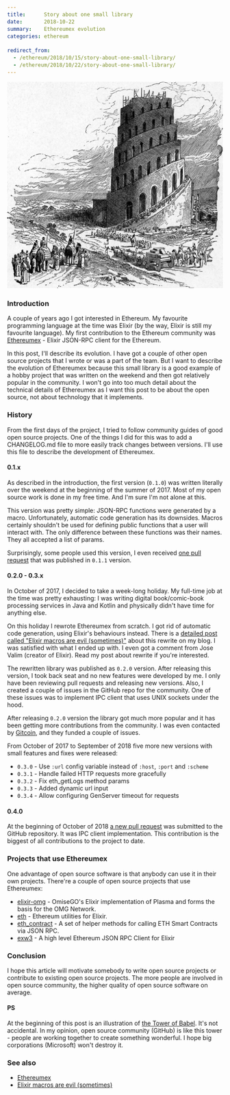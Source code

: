 ```yaml
---
title:      Story about one small library
date:       2018-10-22
summary:    Ethereumex evolution
categories: ethereum

redirect_from:
  - /ethereum/2018/10/15/story-about-one-small-library/
  - /ethereum/2018/10/22/story-about-one-small-library/
---
```


![babel](/images/2018-10-22-babel.jpg)

### Introduction

A couple of years ago I got interested in Ethereum. My favourite programming language at the time was Elixir (by the way, Elixir is still my favourite language). My first contribution to the Ethereum community was [Ethereumex](https://github.com/exthereum/ethereumex) - Elixir JSON-RPC client for the Ethereum.

In this post, I'll describe its evolution. I have got a couple of other open source projects that I wrote or was a part of the team. But I want to describe the evolution of Ethereumex because this small library is a good example of a hobby project that was written on the weekend and then got relatively popular in the community. I won't go into too much detail about the technical details of Ethereumex as I want this post to be about the open source, not about technology that it implements.

### History

From the first days of the project, I tried to follow community guides of good open source projects. One of the things I did for this was to add a CHANGELOG.md file to more easily track changes between versions. I'll use this file to describe the development of Ethereumex.

#### 0.1.x

As described in the introduction, the first version (`0.1.0`) was written literally over the weekend at the beginning of the summer of 2017. Most of my open source work is done in my free time. And I'm sure I'm not alone at this.

This version was pretty simple: JSON-RPC functions were generated by a macro. Unfortunately, automatic code generation has its downsides. Macros certainly shouldn't be used for defining public functions that a user will interact with. The only difference between these functions was their names. They all accepted a list of params.

Surprisingly, some people used this version, I even received [one pull request](https://github.com/exthereum/ethereumex/pull/2) that was published in `0.1.1` version.

#### 0.2.0 - 0.3.x

In October of 2017, I decided to take a week-long holiday. My full-time job at the time was pretty exhausting: I was writing digital book/comic-book processing services in Java and Kotlin and physically didn't have time for anything else.

On this holiday I rewrote Ethereumex from scratch. I got rid of automatic code generation, using Elixir's behaviours instead. There is a [detailed post called "Elixir macros are evil (sometimes)"](/elixir/2017/10/18/macros-are-evil/) about this rewrite on my blog. I was satisfied with what I ended up with. I even got a comment from Jose Valim (creator of Elixir). Read my post about rewrite if you're interested.

The rewritten library was published as `0.2.0` version. After releasing this version, I took back seat and no new features were developed by me. I only have been reviewing pull requests and releasing new versions. Also, I created a couple of issues in the GitHub repo for the community. One of these issues was to implement IPC client that uses UNIX sockets under the hood.

After releasing `0.2.0` version the library got much more popular and it has been getting more contributions from the community.  I was even contacted by [Gitcoin](https://gitcoin.co/), and they funded a couple of issues.

From October of 2017 to September of 2018 five more new versions with small features and fixes were released:

- `0.3.0` - Use `:url` config variable instead of `:host`, `:port` and `:scheme`
- `0.3.1` - Handle failed HTTP requests more gracefully
- `0.3.2` - Fix eth_getLogs method params
- `0.3.3` - Added dynamic url input
- `0.3.4` - Allow configuring GenServer timeout for requests

#### 0.4.0

At the beginning of October of 2018 [a new pull request](https://github.com/exthereum/ethereumex/pull/40) was submitted to the GitHub repository. It was IPC client implementation. This contribution is the biggest of all contributions to the project to date.

### Projects that use Ethereumex

One advantage of open source software is that anybody can use it in their own projects. There're a couple of open source projects that use Ethereumex:

- [elixir-omg](https://github.com/omisego/elixir-omg) - OmiseGO's Elixir implementation of Plasma and forms the basis for the OMG Network.
- [eth](https://hex.pm/packages/eth) - Ethereum utilities for Elixir.
- [eth_contract](https://hex.pm/packages/eth_contract) - A set of helper methods for calling ETH Smart Contracts via JSON RPC.
- [exw3](https://hex.pm/packages/exw3) - A high level Ethereum JSON RPC Client for Elixir

### Conclusion

I hope this article will motivate somebody to write open source projects or contribute to existing open source projects. The more people are involved in open source community, the higher quality of open source software on average.

#### PS

At the beginning of this post is an illustration of [the Tower of Babel](https://en.wikipedia.org/wiki/Tower_of_Babel). It's not accidental. In my opinion, open source community (GitHub) is like this tower - people are working together to create something wonderful. I hope big corporations (Microsoft) won't destroy it.

### See also

- [Ethereumex](https://github.com/exthereum/ethereumex)
- [Elixir macros are evil (sometimes)](/elixir/2017/10/18/macros-are-evil/)

